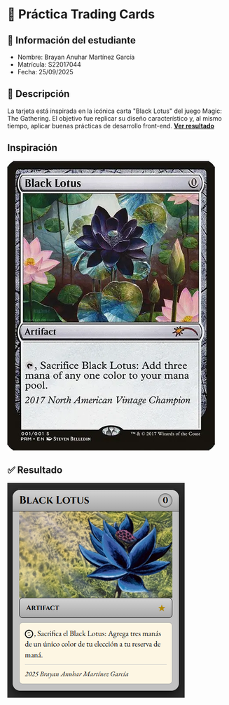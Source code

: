 # 📌 Práctica Trading Cards

## 👤 Información del estudiante

- Nombre: Brayan Anuhar Martínez García
- Matrícula: S22017044
- Fecha: 25/09/2025

## 📝 Descripción
La tarjeta está inspirada en la icónica carta "Black Lotus" del juego Magic: The Gathering. El objetivo fue replicar su diseño característico y, al mismo tiempo, aplicar buenas prácticas de desarrollo front-end.
[**Ver resultado**](https://brayanmtzzz.github.io/practica-1-trading-cards-brayanmtzzz/)

## Inspiración
![Inspiration](images/inspiration.webp)

## ✅ Resultado
![Black lotus](result.png)
